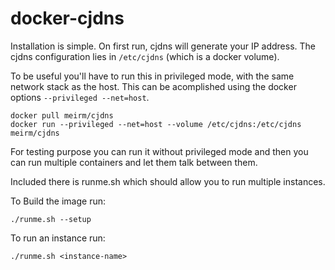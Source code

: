 docker-cjdns
============

Installation is simple. On first run, cjdns will generate your IP
address. The cjdns configuration lies in `/etc/cjdns` (which is a
docker volume).

To be useful you'll have to run this in privileged mode, with the
same network stack as the host. This can be acomplished using the
docker options `--privileged --net=host`.

    docker pull meirm/cjdns
    docker run --privileged --net=host --volume /etc/cjdns:/etc/cjdns meirm/cjdns

For testing purpose you can run it without privileged mode and then 
you can run multiple containers and let them talk between them.

Included there is runme.sh which should allow you to run multiple instances.

To Build the image run:

    ./runme.sh --setup

To run an instance run:

    ./runme.sh <instance-name>

